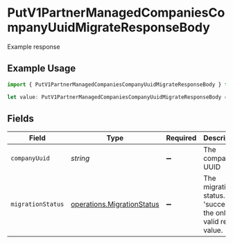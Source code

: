 # PutV1PartnerManagedCompaniesCompanyUuidMigrateResponseBody

Example response

## Example Usage

```typescript
import { PutV1PartnerManagedCompaniesCompanyUuidMigrateResponseBody } from "gusto_embedded/models/operations";

let value: PutV1PartnerManagedCompaniesCompanyUuidMigrateResponseBody = {};
```

## Fields

| Field                                                                    | Type                                                                     | Required                                                                 | Description                                                              |
| ------------------------------------------------------------------------ | ------------------------------------------------------------------------ | ------------------------------------------------------------------------ | ------------------------------------------------------------------------ |
| `companyUuid`                                                            | *string*                                                                 | :heavy_minus_sign:                                                       | The company UUID                                                         |
| `migrationStatus`                                                        | [operations.MigrationStatus](../../models/operations/migrationstatus.md) | :heavy_minus_sign:                                                       | The migration status. 'success' is the only valid return value.          |
